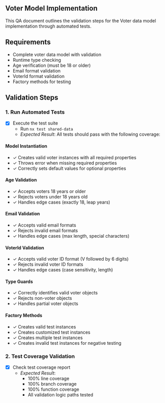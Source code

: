 Voter Model Implementation
-------------------------

This QA document outlines the validation steps for the Voter data model implementation through automated tests.

## Requirements
- Complete voter data model with validation
- Runtime type checking
- Age verification (must be 18 or older)
- Email format validation
- VoterId format validation
- Factory methods for testing

## Validation Steps

### 1. Run Automated Tests
- [x] Execute the test suite
  * Run `nx test shared-data`
  * *Expected Result*: All tests should pass with the following coverage:

#### Model Instantiation
- ✓ Creates valid voter instances with all required properties
- ✓ Throws error when missing required properties
- ✓ Correctly sets default values for optional properties

#### Age Validation
- ✓ Accepts voters 18 years or older
- ✓ Rejects voters under 18 years old
- ✓ Handles edge cases (exactly 18, leap years)

#### Email Validation
- ✓ Accepts valid email formats
- ✓ Rejects invalid email formats
- ✓ Handles edge cases (max length, special characters)

#### VoterId Validation
- ✓ Accepts valid voter ID format (V followed by 6 digits)
- ✓ Rejects invalid voter ID formats
- ✓ Handles edge cases (case sensitivity, length)

#### Type Guards
- ✓ Correctly identifies valid voter objects
- ✓ Rejects non-voter objects
- ✓ Handles partial voter objects

#### Factory Methods
- ✓ Creates valid test instances
- ✓ Creates customized test instances
- ✓ Creates multiple test instances
- ✓ Creates invalid test instances for negative testing

### 2. Test Coverage Validation
- [x] Check test coverage report
  * *Expected Result*: 
    - 100% line coverage
    - 100% branch coverage
    - 100% function coverage
    - All validation logic paths tested